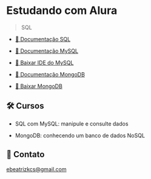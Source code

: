 # Estudando com Alura

> SQL

- [🔗 Documentação SQL](https://www.devmedia.com.br/exemplo/documentacao-sql/76)

- [🔗 Documentação MySQL](https://docs.oracle.com/en-us/iaas/mysql-database/doc/getting-started.html)

- [🔗 Baixar IDE do MySQL](http://www.mysql.com/downloads)

- [🔗 Documentação MongoDB](https://www.mongodb.com/docs/)

- [🔗 Baixar MongoDB](https://www.mongodb.com/)

## 🛠 Cursos

- SQL com MySQL: manipule e consulte dados

- MongoDB: conhecendo um banco de dados NoSQL

## 💙 Contato

ebeatrizkcs@gmail.com
